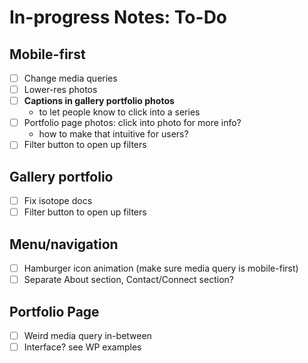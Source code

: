 # In-progress Notes: To-Do

## Mobile-first
- [ ] Change media queries
- [ ] Lower-res photos
- [ ] **Captions in gallery portfolio photos**
  * to let people know to click into a series
- [ ] Portfolio page photos: click into photo for more info?
  * how to make that intuitive for users?
- [ ] Filter button to open up filters

## Gallery portfolio
- [ ] Fix isotope docs
- [ ] Filter button to open up filters

## Menu/navigation
- [ ] Hamburger icon animation (make sure media query is mobile-first)
- [ ] Separate About section, Contact/Connect section?

## Portfolio Page
- [ ] Weird media query in-between
- [ ] Interface? see WP examples
